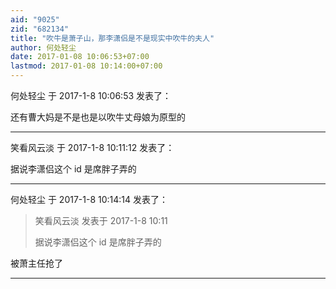 ```yaml
---
aid: "9025"
zid: "682134"
title: "吹牛是萧子山，那李潇侣是不是现实中吹牛的夫人"
author: 何处轻尘
date: 2017-01-08 10:06:53+07:00
lastmod: 2017-01-08 10:14:00+07:00
---
```


何处轻尘 于 2017-1-8 10:06:53 发表了：

还有曹大妈是不是也是以吹牛丈母娘为原型的

---

笑看风云淡 于 2017-1-8 10:11:12 发表了：

据说李潇侣这个 id 是席胖子弄的

---

何处轻尘 于 2017-1-8 10:14:14 发表了：

> 笑看风云淡 发表于 2017-1-8 10:11
>
> 据说李潇侣这个 id 是席胖子弄的

被萧主任抢了

---
